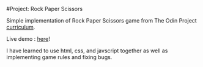 #Project: Rock Paper Scissors

Simple implementation of Rock Paper Scissors game from The Odin Project [curriculum](https://www.theodinproject.com/lessons/foundations-rock-paper-scissors).

Live demo : [here](https://reggr0y.github.io/rock-paper-scissors/)!

I have learned to use html, css, and javscript together as well as implementing game rules and fixing bugs.